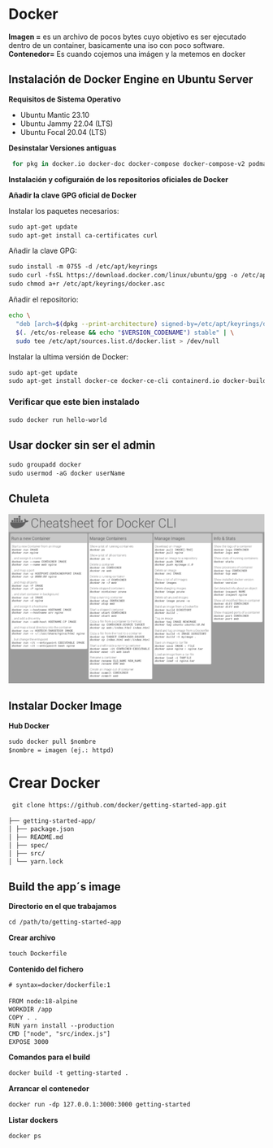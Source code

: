 # Docker

**Imagen =** es un archivo de pocos bytes cuyo objetivo es ser ejecutado dentro de un container, basicamente una iso con poco software.
**Contenedor=** Es cuando cojemos una imágen y la metemos en docker

## Instalación de Docker Engine en Ubuntu Server

**Requisitos de Sistema Operativo**

- Ubuntu Mantic 23.10
- Ubuntu Jammy 22.04 (LTS)
- Ubuntu Focal 20.04 (LTS)

**Desinstalar Versiones antiguas**

```bash
 for pkg in docker.io docker-doc docker-compose docker-compose-v2 podman-docker containerd runc; do sudo apt-get remove $pkg; done
```

**Instalación y cofiguraión de los repositorios oficiales de Docker**

**Añadir la clave GPG oficial de Docker**

Instalar los paquetes necesarios:

```apache
sudo apt-get update
sudo apt-get install ca-certificates curl
```

Añadir la clave GPG:

```apache
sudo install -m 0755 -d /etc/apt/keyrings
sudo curl -fsSL https://download.docker.com/linux/ubuntu/gpg -o /etc/apt/keyrings/docker.asc
sudo chmod a+r /etc/apt/keyrings/docker.asc
```

Añadir el repositorio:

```bash
echo \
  "deb [arch=$(dpkg --print-architecture) signed-by=/etc/apt/keyrings/docker.asc] https://download.docker.com/linux/ubuntu \
  $(. /etc/os-release && echo "$VERSION_CODENAME") stable" | \
  sudo tee /etc/apt/sources.list.d/docker.list > /dev/null
```

Instalar la ultima versión de Docker:

```apache
sudo apt-get update
sudo apt-get install docker-ce docker-ce-cli containerd.io docker-buildx-plugin docker-compose-plugin
```

### Verificar que este bien instalado

```apache
sudo docker run hello-world
```

## Usar docker sin ser el admin

```apache
sudo groupadd docker
sudo usermod -aG docker userName
```

## Chuleta

<img src="./img/cheatDocker.png">

## Instalar Docker Image

**Hub Docker**

```apache
sudo docker pull $nombre
$nombre = imagen (ej.: httpd)
```

# Crear Docker

```apache
 git clone https://github.com/docker/getting-started-app.git
```

```
├── getting-started-app/
│ ├── package.json
│ ├── README.md
│ ├── spec/
│ ├── src/
│ └── yarn.lock
```

## Build the app´s image

**Directorio en el que trabajamos**

```apache
cd /path/to/getting-started-app
```

**Crear archivo**

```apache
touch Dockerfile
```

**Contenido del fichero**

```docker
# syntax=docker/dockerfile:1

FROM node:18-alpine
WORKDIR /app
COPY . .
RUN yarn install --production
CMD ["node", "src/index.js"]
EXPOSE 3000
```

**Comandos para el build**

```apache
docker build -t getting-started .
```

**Arrancar el contenedor**

```apache
docker run -dp 127.0.0.1:3000:3000 getting-started
```

**Listar dockers**

```apache
docker ps
```
